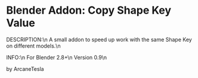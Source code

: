 # Blender Addon: Copy Shape Key Value 

DESCRIPTION:\n
A small addon to speed up work with the same Shape Key on different models.\n

INFO:\n
For Blender 2.8+\n
Version 0.9\n

by ArcaneTesla
